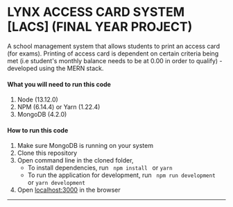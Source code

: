 # LYNX ACCESS CARD SYSTEM [LACS] (FINAL YEAR PROJECT)

A school management system that allows students to print an access card (for exams). Printing of access card is dependent on certain criteria being met (i.e student's monthly balance needs to be at 0.00 in order to qualify) - developed using the MERN stack.




#### What you will need to run this code
1. Node (13.12.0)
2. NPM (6.14.4) or Yarn (1.22.4)
3. MongoDB (4.2.0)

####  How to run this code
1. Make sure MongoDB is running on your system
2. Clone this repository
3. Open command line in the cloned folder,
   - To install dependencies, run ```  npm install  ``` or ``` yarn ```
   - To run the application for development, run ```  npm run development  ``` or ``` yarn development ```
4. Open [localhost:3000](http://localhost:3000/) in the browser
----
